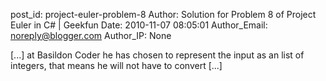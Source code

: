 post_id: project-euler-problem-8
Author: Solution for Problem 8 of Project Euler in C# | Geekfun
Date: 2010-11-07 08:05:01
Author_Email: noreply@blogger.com
Author_IP: None

[...] at Basildon Coder he has chosen to represent the input as an list of integers, that means he will not have to convert [...]
